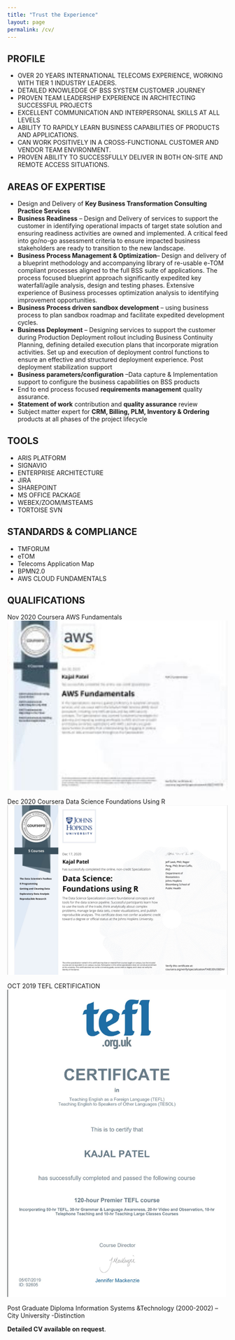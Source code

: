 ```yaml
---
title: "Trust the Experience"
layout: page
permalink: /cv/
---
```


##  **PROFILE**
 
+	OVER 20 YEARS INTERNATIONAL TELECOMS EXPERIENCE, WORKING WITH TIER 1 INDUSTRY LEADERS.
+	DETAILED KNOWLEDGE OF BSS SYSTEM CUSTOMER JOURNEY 
+	PROVEN TEAM LEADERSHIP EXPERIENCE IN ARCHITECTING SUCCESSFUL PROJECTS
+	EXCELLENT COMMUNICATION AND INTERPERSONAL SKILLS AT ALL LEVELS
+	ABILITY TO RAPIDLY LEARN BUSINESS CAPABILITIES OF PRODUCTS AND APPLICATIONS. 
+	CAN WORK POSITIVELY IN A CROSS-FUNCTIONAL  CUSTOMER AND VENDOR TEAM ENVIRONMENT. 
+	PROVEN ABILITY TO SUCCESSFULLY DELIVER IN BOTH ON-SITE AND REMOTE ACCESS SITUATIONS.

##  **AREAS OF EXPERTISE**
 
+	Design and Delivery of **Key Business Transformation Consulting Practice Services**
+	**Business Readiness** – Design and Delivery of services to support the customer in identifying operational impacts of target state solution and ensuring readiness activities are owned and implemented. A critical feed into go/no-go assessment criteria to ensure impacted business stakeholders are ready to transition to the new landscape.
+	**Business Process Management & Optimization**– Design and delivery of a blueprint methodology and accompanying library of re-usable e-TOM compliant processes aligned to the full BSS suite of applications. The process focused blueprint approach significantly expedited key waterfall/agile analysis, design and testing phases. Extensive experience of Business processes optimization analysis to identifying improvement opportunities.
+	**Business Process driven sandbox development** – using business process to plan sandbox roadmap and facilitate expedited development cycles. 
+	**Business Deployment** – Designing services to support the customer during Production Deployment rollout including Business Continuity Planning, defining detailed execution plans that incorporate migration activities. Set up and execution of deployment control functions to ensure an effective and structured deployment experience. Post deployment stabilization support
+	**Business parameters/configuration** –Data capture & Implementation support to configure the business capabilities on BSS products
+   End to end process focused **requirements management** quality assurance.
+   **Statement of work** contribution and **quality assurance** review
+	Subject matter expert for **CRM, Billing, PLM, Inventory & Ordering** products at all phases of the project lifecycle

##  **TOOLS**

+	ARIS PLATFORM
+	SIGNAVIO 
+	ENTERPRISE ARCHITECTURE
+	JIRA 
+	SHAREPOINT
+	MS OFFICE PACKAGE
+	WEBEX/ZOOM/MSTEAMS
+	TORTOISE SVN

##  **STANDARDS & COMPLIANCE**

+	TMFORUM
+	eTOM
+	Telecoms Application Map
+	BPMN2.0
+	AWS CLOUD FUNDAMENTALS

##  **QUALIFICATIONS**

Nov 2020 Coursera AWS Fundamentals  
<img src="/assets/img/docs/AWSFund.jpg">

Dec 2020 Coursera Data Science Foundations Using R  
<img src="/assets/img/docs/DSFound.jpg">

OCT 2019 TEFL CERTIFICATION   
<img src="/assets/img/docs/tefl.jpg" width="500">

Post Graduate Diploma Information Systems &Technology (2000-2002) – City University -Distinction

**Detailed CV available on request**.
